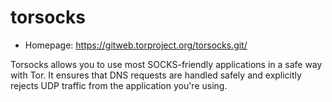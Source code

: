 # torsocks

* Homepage: https://gitweb.torproject.org/torsocks.git/

Torsocks allows you to use most SOCKS-friendly applications in a safe way
 with Tor. It ensures that DNS requests are handled safely and explicitly
 rejects UDP traffic from the application you're using.
